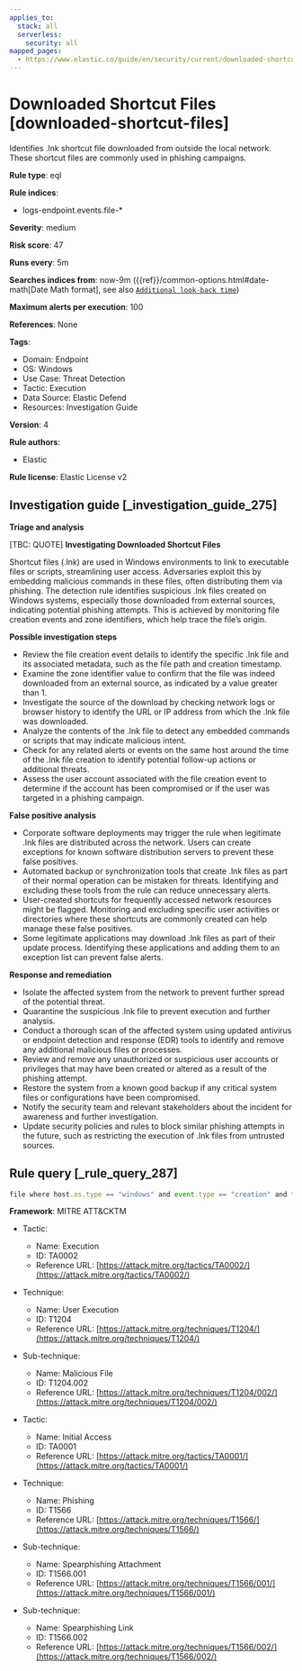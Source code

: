 ```yaml
---
applies_to:
  stack: all
  serverless:
    security: all
mapped_pages:
  - https://www.elastic.co/guide/en/security/current/downloaded-shortcut-files.html
---
```


# Downloaded Shortcut Files [downloaded-shortcut-files]

Identifies .lnk shortcut file downloaded from outside the local network. These shortcut files are commonly used in phishing campaigns.

**Rule type**: eql

**Rule indices**:

* logs-endpoint.events.file-*

**Severity**: medium

**Risk score**: 47

**Runs every**: 5m

**Searches indices from**: now-9m ({{ref}}/common-options.html#date-math[Date Math format], see also [`Additional look-back time`](docs-content://solutions/security/detect-and-alert/create-detection-rule.md#rule-schedule))

**Maximum alerts per execution**: 100

**References**: None

**Tags**:

* Domain: Endpoint
* OS: Windows
* Use Case: Threat Detection
* Tactic: Execution
* Data Source: Elastic Defend
* Resources: Investigation Guide

**Version**: 4

**Rule authors**:

* Elastic

**Rule license**: Elastic License v2

## Investigation guide [_investigation_guide_275]

**Triage and analysis**

[TBC: QUOTE]
**Investigating Downloaded Shortcut Files**

Shortcut files (.lnk) are used in Windows environments to link to executable files or scripts, streamlining user access. Adversaries exploit this by embedding malicious commands in these files, often distributing them via phishing. The detection rule identifies suspicious .lnk files created on Windows systems, especially those downloaded from external sources, indicating potential phishing attempts. This is achieved by monitoring file creation events and zone identifiers, which help trace the file’s origin.

**Possible investigation steps**

* Review the file creation event details to identify the specific .lnk file and its associated metadata, such as the file path and creation timestamp.
* Examine the zone identifier value to confirm that the file was indeed downloaded from an external source, as indicated by a value greater than 1.
* Investigate the source of the download by checking network logs or browser history to identify the URL or IP address from which the .lnk file was downloaded.
* Analyze the contents of the .lnk file to detect any embedded commands or scripts that may indicate malicious intent.
* Check for any related alerts or events on the same host around the time of the .lnk file creation to identify potential follow-up actions or additional threats.
* Assess the user account associated with the file creation event to determine if the account has been compromised or if the user was targeted in a phishing campaign.

**False positive analysis**

* Corporate software deployments may trigger the rule when legitimate .lnk files are distributed across the network. Users can create exceptions for known software distribution servers to prevent these false positives.
* Automated backup or synchronization tools that create .lnk files as part of their normal operation can be mistaken for threats. Identifying and excluding these tools from the rule can reduce unnecessary alerts.
* User-created shortcuts for frequently accessed network resources might be flagged. Monitoring and excluding specific user activities or directories where these shortcuts are commonly created can help manage these false positives.
* Some legitimate applications may download .lnk files as part of their update process. Identifying these applications and adding them to an exception list can prevent false alerts.

**Response and remediation**

* Isolate the affected system from the network to prevent further spread of the potential threat.
* Quarantine the suspicious .lnk file to prevent execution and further analysis.
* Conduct a thorough scan of the affected system using updated antivirus or endpoint detection and response (EDR) tools to identify and remove any additional malicious files or processes.
* Review and remove any unauthorized or suspicious user accounts or privileges that may have been created or altered as a result of the phishing attempt.
* Restore the system from a known good backup if any critical system files or configurations have been compromised.
* Notify the security team and relevant stakeholders about the incident for awareness and further investigation.
* Update security policies and rules to block similar phishing attempts in the future, such as restricting the execution of .lnk files from untrusted sources.


## Rule query [_rule_query_287]

```js
file where host.os.type == "windows" and event.type == "creation" and file.extension == "lnk" and file.Ext.windows.zone_identifier > 1
```

**Framework**: MITRE ATT&CKTM

* Tactic:

    * Name: Execution
    * ID: TA0002
    * Reference URL: [https://attack.mitre.org/tactics/TA0002/](https://attack.mitre.org/tactics/TA0002/)

* Technique:

    * Name: User Execution
    * ID: T1204
    * Reference URL: [https://attack.mitre.org/techniques/T1204/](https://attack.mitre.org/techniques/T1204/)

* Sub-technique:

    * Name: Malicious File
    * ID: T1204.002
    * Reference URL: [https://attack.mitre.org/techniques/T1204/002/](https://attack.mitre.org/techniques/T1204/002/)

* Tactic:

    * Name: Initial Access
    * ID: TA0001
    * Reference URL: [https://attack.mitre.org/tactics/TA0001/](https://attack.mitre.org/tactics/TA0001/)

* Technique:

    * Name: Phishing
    * ID: T1566
    * Reference URL: [https://attack.mitre.org/techniques/T1566/](https://attack.mitre.org/techniques/T1566/)

* Sub-technique:

    * Name: Spearphishing Attachment
    * ID: T1566.001
    * Reference URL: [https://attack.mitre.org/techniques/T1566/001/](https://attack.mitre.org/techniques/T1566/001/)

* Sub-technique:

    * Name: Spearphishing Link
    * ID: T1566.002
    * Reference URL: [https://attack.mitre.org/techniques/T1566/002/](https://attack.mitre.org/techniques/T1566/002/)



